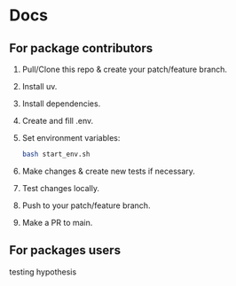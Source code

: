 # Docs

## For package contributors

1. Pull/Clone this repo & create your patch/feature branch.
2. Install uv.
3. Install dependencies.
4. Create and fill .env.
5. Set environment variables:

    ```bash
    bash start_env.sh
    ```

6. Make changes & create new tests if necessary.
7. Test changes locally.
8. Push to your patch/feature branch.
9. Make a PR to main.

## For packages users

testing hypothesis
